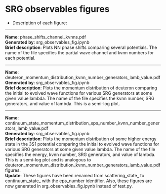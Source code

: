 # SRG observables figures


* Description of each figure:


________________________________________________________________________________________________________________________________________________________________________________
__Name__: phase_shifts_channel_kvnns.pdf<br/>
__Generated by__: srg_observables_fig.ipynb<br/>
__Brief description__: Plots NN phase shifts comparing several potentials. The name of the file specifies the partial wave channel and kvnn numbers for each potential.<br/>

________________________________________________________________________________________________________________________________________________________________________________
__Name__: deuteron_momentum_distribution_kvnn_number_generators_lamb_value.pdf<br/>
__Generated by__: srg_observables_fig.ipynb<br/>
__Brief description__: Plots the momentum distribution of deuteron comparing the initial to evolved wave functions for various SRG generators at some given value lambda. The name of the file specifies the kvnn number, SRG generators, and value of lambda. This is a semi-log plot.<br/>

________________________________________________________________________________________________________________________________________________________________________________
__Name__: continuum_state_momentum_distribution_eps_number_kvnn_number_generators_lamb_value.pdf<br/>
__Generated by__: srg_observables_fig.ipynb<br/>
__Brief description__: Plots the momentum distribution of some higher energy state in the 3S1 potential comparing the initial to evolved wave functions for various SRG generators at some given value lambda. The name of the file specifies the energy, kvnn number, SRG generators, and value of lambda. This is a semi-log plot and is analogous to deuteron_momentum_distribution_kvnn_number_generators_lamb_value.pdf figures.</br>
__Update__: These figures have been renamed from scattering_state_ to continuum_state_ with the eps_number identifier. Also, these figures are now generated in srg_observables_fig.ipynb instead of test.py.<br/>